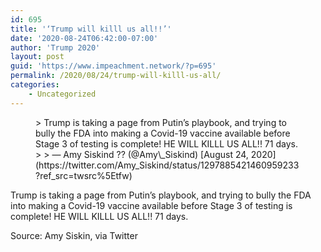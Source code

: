 ```yaml
---
id: 695
title: '‘Trump will killl us all!!’'
date: '2020-08-24T06:42:00-07:00'
author: 'Trump 2020'
layout: post
guid: 'https://www.impeachment.network/?p=695'
permalink: /2020/08/24/trump-will-killl-us-all/
categories:
    - Uncategorized
---
```


<figure class="wp-block-embed is-type-rich is-provider-twitter wp-block-embed-twitter"><div class="wp-block-embed__wrapper">> Trump is taking a page from Putin’s playbook, and trying to bully the FDA into making a Covid-19 vaccine available before Stage 3 of testing is complete! HE WILL KILLL US ALL!! 71 days. <https://t.co/3Yn0aEFVDF>
> 
> — Amy Siskind ?️‍? (@Amy\_Siskind) [August 24, 2020](https://twitter.com/Amy_Siskind/status/1297885421460959233?ref_src=twsrc%5Etfw)

<script async="" charset="utf-8" src="https://platform.twitter.com/widgets.js"></script></div></figure>Trump is taking a page from Putin’s playbook, and trying to bully the FDA into making a Covid-19 vaccine available before Stage 3 of testing is complete! HE WILL KILLL US ALL!! 71 days.

Source: Amy Siskin, via Twitter